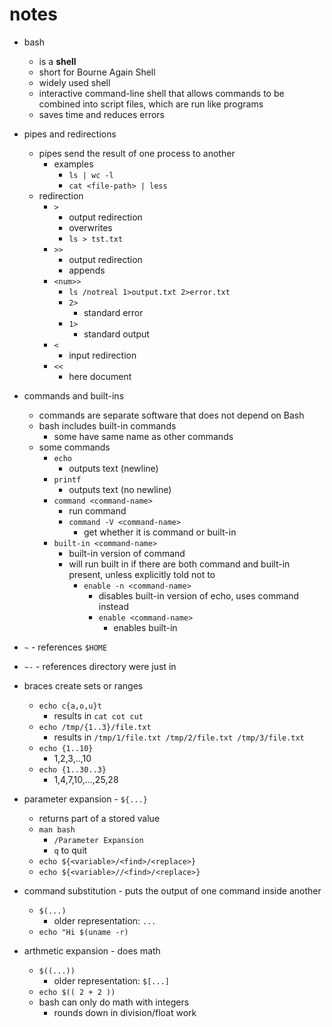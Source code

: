 # notes

- bash

  - is a <b>shell</b>
  - short for Bourne Again Shell
  - widely used shell
  - interactive command-line shell that allows commands to be combined into script files, which are run like programs
  - saves time and reduces errors

- pipes and redirections

  - pipes send the result of one process to another
    - examples
      - `ls | wc -l`
      - `cat <file-path> | less`
  - redirection
    - `>`
      - output redirection
      - overwrites
      - `ls > tst.txt`
    - `>>`
      - output redirection
      - appends
    - `<num>>`
      - `ls /notreal 1>output.txt 2>error.txt`
      - `2>`
        - standard error
      - `1>`
        - standard output
    - `<`
      - input redirection
    - `<<`
      - here document

- commands and built-ins

  - commands are separate software that does not depend on Bash
  - bash includes built-in commands
    - some have same name as other commands
  - some commands
    - `echo`
      - outputs text (newline)
    - `printf`
      - outputs text (no newline)
    - `command <command-name>`
      - run command
      - `command -V <command-name>`
        - get whether it is command or built-in
    - `built-in <command-name>`
      - built-in version of command
      - will run built in if there are both command and built-in present, unless explicitly told not to
        - `enable -n <command-name>`
          - disables built-in version of echo, uses command instead
          - `enable <command-name>`
            - enables built-in

- `~` - references `$HOME`
- `~-` - references directory were just in

- braces create sets or ranges

  - `echo c{a,o,u}t`
    - results in `cat cot cut`
  - `echo /tmp/{1..3}/file.txt`
    - results in `/tmp/1/file.txt /tmp/2/file.txt /tmp/3/file.txt`
  - `echo {1..10}`
    - 1,2,3,..,10
  - `echo {1..30..3}`
    - 1,4,7,10,...,25,28

- parameter expansion - `${...}`

  - returns part of a stored value
  - `man bash`
    - `/Parameter Expansion`
    - `q` to quit
  - `echo ${<variable>/<find>/<replace>}`
  - `echo ${<variable>//<find>/<replace>}`

- command substitution - puts the output of one command inside another

  - `$(...)`
    - older representation: `...`
  - `echo "Hi $(uname -r)`

- arthmetic expansion - does math
  - `$((...))`
    - older representation: `$[...]`
  - `echo $(( 2 + 2 ))`
  - bash can only do math with integers
    - rounds down in division/float work

